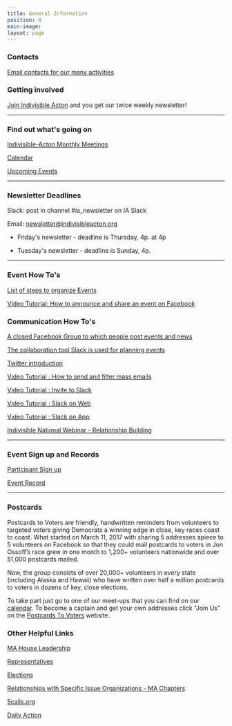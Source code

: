 ```yaml
---
title: General Information
position: 0
main-image: 
layout: page
---
```


### Contacts

[Email contacts for our many activities](https://docs.google.com/document/d/167XkAyAtBCJ3HmgjTck0K9iWESpXIHf00uFoKZ8vcck/edit)

### Getting involved

[Join Indivisible Acton](https://actionnetwork.org/forms/join-indivisible-acton?source=direct_link&referrer=group-indivisible-acton) and you get our twice weekly newsletter!

---

### Find out what's going on

[Indivisible-Acton Monthly Meetings](http://www.indivisibleacton.org/events/indivisible-acton-monthly-meetings.html)

[Calendar](http://www.indivisibleacton.org/calendar.html)

[Upcoming Events](http://www.indivisibleacton.org/events/upcoming-events.html)

---

### Newsletter Deadlines

Slack:  post in channel #ia_newsletter on IA Slack

Email:  newsletter@indivisibleacton.org


* Friday's newsletter - deadline is Thursday, 4p. at 4p

* Tuesday's newsletter - deadline is Sunday, 4p.


---

### Event How To's

[List of steps to organize Events](http://www.indivisibleacton.org/events/organize-an-event.html)

[Video Tutorial: How to announce and share an event on Facebook](https://youtu.be/Pt8IsVoY8ts)

### Communication How To's

[A closed Facebook Group to which people post events and news](https://www.facebook.com/groups/indivisibleacton)

[The collaboration tool Slack is used for planning events](https://indivisibleacton.slack.com)

[Twitter introduction](https://drive.google.com/file/d/0BwLIGG6Uwnr_Y0h2a3EwS0hiWTF6dHNkLXR1OUZMOGhibHpr/view)

[Video Tutorial : How to send and filter mass emails](https://youtu.be/T-HfrbKi3dY)

[Video Tutorial : Invite to Slack](https://youtu.be/id-3DXaZrlA)

[Video Tutorial : Slack on Web](https://youtu.be/hOp1wgyAqXk)

[Video Tutorial : Slack on App](https://youtu.be/-KHmfHQpXT0)

[Indivisible National Webinar - Relationship Building](https://drive.google.com/file/d/13Vx9zKUOPpL1O5f60_5iembcwZu2oXr3/view)

---

### Event Sign up and Records

[Participant Sign up](https://www.actionnetwork.org/forms/participant-signin)

[Event Record](https://www.actionnetwork.org/forms/leader-event-record)

---
### Postcards
Postcards to Voters are friendly, handwritten reminders from volunteers to targeted voters giving Democrats a winning edge in close, key races coast to coast.
What started on March 11, 2017 with sharing 5 addresses apiece to 5 volunteers on Facebook so that they could mail postcards to voters in Jon Ossoff’s race grew in one month to 1,200+ volunteers nationwide and over 51,000 postcards mailed.

Now, the group consists of over 20,000+ volunteers in every state (including Alaska and Hawaii) who have written over half a million postcards to voters in dozens of key, close elections.

To take part just go to one of our meet-ups that you can find on our [calendar](http://www.indivisibleacton.org/calendar).
To become a captain and get your own addresses click "Join Us" on the [Postcards To Voters](https://postcardstovoters.org/) website.

### Other Helpful Links

[MA House Leadership](https://malegislature.gov/Legislators/Leadership)

[Representatives](http://www.indivisibleacton.org/2018-ma-state-primary.html)    

[Elections](http://www.indivisibleacton.org/local-2018-elections.html)

[Relationships with Specific Issue Organizations - MA Chapters](http://www.indivisibleacton.org/events/relationships-with-issue-organizations.html)

[5calls.org](http://5calls.org)

[Daily Action](https://dailyaction.org)